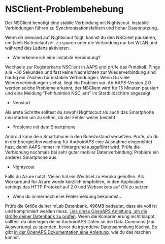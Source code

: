 # NSClient-Problembehebung

Der NSClient benötigt eine stabile Verbindung mit Nightscout. Instabile Verbindungen führen zu Synchronisationsfehlern und hoher Datennutzung.

Wenn dir niemand auf Nightscout folgt, kannst du den NSClient pausieren, um (viel) Batterielaufzeit zu sparen oder die Verbindung nur bei WLAN und während des Ladens aktivieren.

* Wie erkenne ich eine instabile Verbindung?

Wechsele zur Registerkarte NSClient in AAPS und prüfe das Protokoll. Pings alle ~30 Sekunden und fast keine Nachrichten zur Wiederverbindung sind häufig ein Zeichen für instabile Verbindungen. Wenn Du viele Wiederverbindungen siehst, liegt ein Problem vor. Ab AAPS-Version 2.0 werden solche Probleme erkannt, der NSClient wird für 15 Minuten pausiert und eine Meldung "Fehlfunktion NSClient" im Startbildschirm angezeigt.

* Neustart

Als erste Schritte solltest du sowohl Nightscout als auch das Smartphone neu starten um zu sehen, ob der Fehler weiter besteht.

* Probleme mit dem Smartphone

Android kann dein Smartphone in den Ruhezustand versetzen. Prüfe, ob du in der Energieüberwachung für AndroidAPS eine Ausnahme eingerichtet hast, damit AAPS immer im Hintergrund ausgeführt wird. Prüfe die Verbidnung nochmals bei sehr guter mobiler Datenverbindung. Probiere ein anderes Smartphone aus.

* Nightscout

Falls du Azure nutzt: Vielen hat ein Wechsel zu Heroku geholfen. Als Workaround für Azure wurde kürzlich empfohlen, in den Application settings das HTTP Protokoll auf 2.0 und Websockets auf ON zu setzen

* Wenn du immernoch eine Fehlermeldung bekommst...

Prüfe die Größe deiner mLab Datenbank. 496MB bedeutet, dass sie voll ist und komprimiert werden muss. [Lies diese OpenAPS Anleitung, um die Größe deiner Datenbank zu prüfen](https://openaps.readthedocs.io/en/latest/docs/Troubleshooting/Rig-NS-communications-troubleshooting.html#mlab-maintenance). Wenn die Komprimierung nicht klappt, solltest du überlegen deine AndroidAPS Daten an die Data Commons (zur Auswertung) zu spenden, bevor du irgendeine Datensammlung löschst. Es gibt [in der OpenAPS Dokumentation eine Anleitung](https://openaps.readthedocs.io/en/latest/docs/Give%20Back-Pay%20It%20Forward/data-commons-data-donation.html), wie du das machen kannst.
